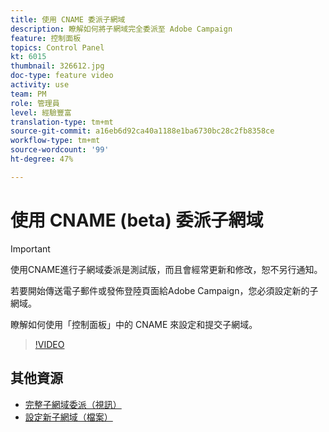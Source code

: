 ```yaml
---
title: 使用 CNAME 委派子網域
description: 瞭解如何將子網域完全委派至 Adobe Campaign
feature: 控制面板
topics: Control Panel
kt: 6015
thumbnail: 326612.jpg
doc-type: feature video
activity: use
team: PM
role: 管理員
level: 經驗豐富
translation-type: tm+mt
source-git-commit: a16eb6d92ca40a1188e1ba6730bc28c2fb8358ce
workflow-type: tm+mt
source-wordcount: '99'
ht-degree: 47%

---
```



# 使用 CNAME (beta) 委派子網域

>[!IMPORTANT]
>
> 使用CNAME進行子網域委派是測試版，而且會經常更新和修改，恕不另行通知。

若要開始傳送電子郵件或發佈登陸頁面給Adobe Campaign，您必須設定新的子網域。

瞭解如何使用「控制面板」中的 CNAME 來設定和提交子網域。

>[!VIDEO](https://video.tv.adobe.com/v/326612?quality=12)

## 其他資源

* [完整子網域委派（視訊）](./subdomain-delegation.md)
* [設定新子網域（檔案）](https://docs.adobe.com/content/help/zh-Hant/control-panel/using/subdomains-and-certificates/setting-up-new-subdomain.html)
